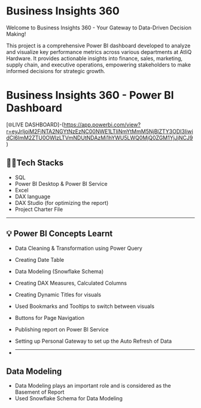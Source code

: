 # Business Insights 360

Welcome to Business Insights 360 - Your Gateway to Data-Driven Decision Making!

This project is a comprehensive Power BI dashboard developed to analyze and visualize key performance metrics across various departments at AtliQ Hardware. It provides actionable insights into finance, sales, marketing, supply chain, and executive operations, empowering stakeholders to make informed decisions for strategic growth.


# Business Insights 360 - Power BI Dashboard
[🌐LIVE DASHBOARD]-(https://app.powerbi.com/view?r=eyJrIjoiM2FjNTA2NGYtNzEzNC00NWE1LTliNmYtMmM5NjBlZTY3ODI3IiwidCI6ImM2ZTU0OWIzLTVmNDUtNDAzMi1hYWU5LWQ0MjQ0ZGM1YjJjNCJ9)



## 👨‍💻Tech Stacks

- SQL
- Power BI Desktop & Power BI Service
- Excel
- DAX language
- DAX Studio (for optimizing the report)
- Project Charter File

---

## 💡 Power BI Concepts Learnt 

* Data Cleaning & Transformation using Power Query
* Creating Date Table
* Data Modeling (Snowflake Schema)
* Creating DAX Measures, Calculated Columns
* Creating Dynamic Titles for visuals
* Used Bookmarks and Tooltips to switch between visuals
* Buttons for Page Navigation
* Publishing report on Power BI Service
* Setting up Personal Gateway to set up the Auto Refresh of Data

* ---

## Data Modeling

* Data Modeling plays an important role and is considered as the Basement of Report
* Used Snowflake Schema for Data Modeling
